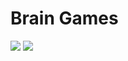 # Brain Games

<a href="https://codeclimate.com/github/vnk729/project-lvl1-s454/maintainability"><img src="https://api.codeclimate.com/v1/badges/986882ff524928d33c1b/maintainability" /></a>
<a href="https://codeclimate.com/github/vnk729/project-lvl1-s454/test_coverage"><img src="https://api.codeclimate.com/v1/badges/986882ff524928d33c1b/test_coverage" /></a>